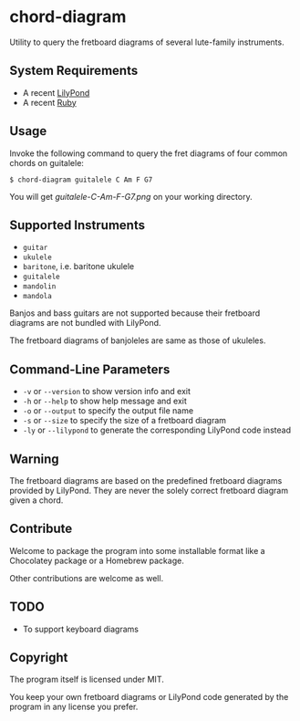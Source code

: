 # chord-diagram

Utility to query the fretboard diagrams of several lute-family instruments.

## System Requirements

* A recent [LilyPond](http://lilypond.org/)
* A recent [Ruby](https://www.ruby-lang.org/)

## Usage

Invoke the following command to query the fret diagrams of four common chords on guitalele:

```shell
$ chord-diagram guitalele C Am F G7
```

You will get *guitalele-C-Am-F-G7.png* on your working directory.

## Supported Instruments

* `guitar`
* `ukulele`
* `baritone`, i.e. baritone ukulele
* `guitalele`
* `mandolin`
* `mandola`

Banjos and bass guitars are not supported because their fretboard diagrams are not bundled with LilyPond.

The fretboard diagrams of banjoleles are same as those of ukuleles.

## Command-Line Parameters

* `-v` or `--version` to show version info and exit
* `-h` or `--help` to show help message and exit
* `-o` or `--output` to specify the output file name
* `-s` or `--size` to specify the size of a fretboard diagram
* `-ly` or `--lilypond` to generate the corresponding LilyPond code instead

## Warning

The fretboard diagrams are based on the predefined fretboard diagrams provided by LilyPond. They are never the solely correct fretboard diagram given a chord.

## Contribute

Welcome to package the program into some installable format like a Chocolatey package or a Homebrew package.

Other contributions are welcome as well.

## TODO

* To support keyboard diagrams

## Copyright

The program itself is licensed under MIT.

You keep your own fretboard diagrams or LilyPond code generated by the program in any license you prefer.
